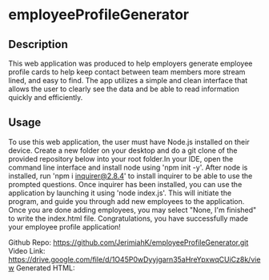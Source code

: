 # employeeProfileGenerator

## Description 
This web application was produced to help employers generate employee profile cards to help keep contact between team members more stream lined, and easy to find. The app utilizes a simple and clean interface that allows the user to clearly see the data and be able to read information quickly and efficiently.

## Usage
To use this web application, the user must have Node.js installed on their device. Create a new folder on your desktop and do a git clone of the provided repository below into your root folder.In your IDE, open the command line interface and install node using 'npm init -y'. After node is installed, run 'npm i inquirer@2.8.4' to install inquirer to be able to use the prompted questions. Once inquirer has been installed, you can use the application by launching it using 'node index.js'. This will initiate the program, and guide you through add new employees to the application. Once you are done adding employees, you may select "None, I'm finished" to write the index.html file. Congratulations, you have successfully made your employee profile application!

Github Repo: https://github.com/JerimiahK/employeeProfileGenerator.git
Video Link: https://drive.google.com/file/d/1O45P0wDyyjgarn35aHreYpxwqCUiCz8k/view
Generated HTML: 